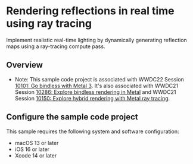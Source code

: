 # Rendering reflections in real time using ray tracing

Implement realistic real-time lighting by dynamically generating reflection maps using a ray-tracing compute pass.

## Overview

- Note: This sample code project is associated with WWDC22 Session [10101: Go bindless with Metal 3](https://developer.apple.com/wwdc22/10101/).  It's also associated with WWDC21 Session [10286: Explore bindless rendering in Metal](https://developer.apple.com/wwdc21/10286/) and WWDC21 Session [10150: Explore hybrid rendering with Metal ray tracing](https://developer.apple.com/wwdc21/10150/).

## Configure the sample code project

This sample requires the following system and software configuration:

* macOS 13 or later
* iOS 16 or later
* Xcode 14 or later
   
